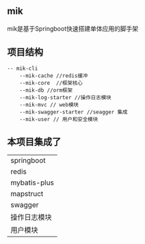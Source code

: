 ## mik
mik是基于Springboot快速搭建单体应用的脚手架

## 项目结构
```aidl
-- mik-cli
    --mik-cache //redis缓冲
    --mik-core  //框架核心
    --mik-db //orm框架
    --mik-log-starter //操作日志模块
    --mik-mvc // web模块
    --mik-swagger-starter //seagger 集成
    --mik-user // 用户和安全模块
```

## 本项目集成了

|      | 
| ---- | 
|springboot  |  
|redis   |    
|mybatis-plus |  
|mapstruct|
|swagger|
|操作日志模块|
|用户模块|

